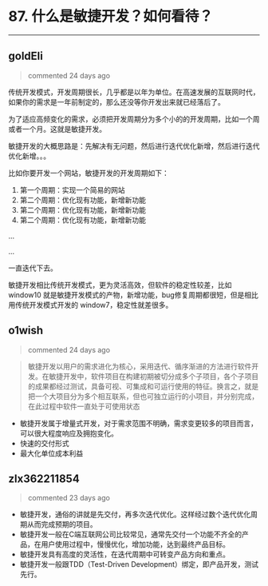 
 # 87. 什么是敏捷开发？如何看待？ 
  
 ***
## goldEli 
 > commented 24 days ago 

传统开发模式，开发周期很长，几乎都是以年为单位。在高速发展的互联网时代，如果你的需求是一年前制定的，那么还没等你开发出来就已经落后了。

为了适应高频变化的需求，必须把开发周期分为多个小的的开发周期，比如一个周或者一个月。这就是敏捷开发。

敏捷开发的大概思路是：先解决有无问题，然后进行迭代优化新增，然后进行迭代优化新增。。。

比如你要开发一个网站，敏捷开发的开发周期如下：

1. 第一个周期：实现一个简易的网站
2. 第二个周期：优化现有功能，新增新功能
3. 第二个周期：优化现有功能，新增新功能
4. 第二个周期：优化现有功能，新增新功能

...

...

一直迭代下去。

敏捷开发相比传统开发模式，更为灵活高效，但软件的稳定性较差，比如 window10 就是敏捷开发模式的产物，新增功能，bug修复周期都很短，但是相比用传统开发模式开发的 window7，稳定性就差很多。
## o1wish 
 > commented 24 days ago 

> 敏捷开发以用户的需求进化为核心，采用迭代、循序渐进的方法进行软件开发。在敏捷开发中，软件项目在构建初期被切分成多个子项目，各个子项目的成果都经过测试，具备可视、可集成和可运行使用的特征。换言之，就是把一个大项目分为多个相互联系，但也可独立运行的小项目，并分别完成，在此过程中软件一直处于可使用状态

- 敏捷开发属于增量式开发，对于需求范围不明确，需求变更较多的项目而言，可以很大程度响应及拥抱变化。
- 快速的交付形式
- 最大化单位成本利益
## zlx362211854 
 > commented 23 days ago 

* 敏捷开发，通俗的讲就是先交付，再多次迭代优化。这样经过数个迭代优化周期从而完成预期的项目。
* 敏捷开发一般在C端互联网公司比较常见，通常先交付一个功能不齐全的产品，在用户使用过程中，慢慢优化，增加功能，达到最终产品目标。
* 敏捷开发具有高度的灵活性，在迭代周期中可转变产品方向和重点。
* 敏捷开发一般跟TDD（Test-Driven Development）绑定，即产品开发，测试先行。